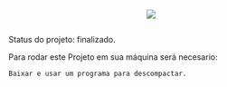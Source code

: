 <h1>
<p align = "center">
<img src="https://github.com/Felipecardosopessoa/Calculo-de-IMC/assets/107128979/88dc31f1-f91f-444b-922f-05762b003c54">
</p>
</h1>
Status do projeto: finalizado.



Para rodar este Projeto em sua máquina será necesario:


```
Baixar e usar um programa para descompactar.
```
